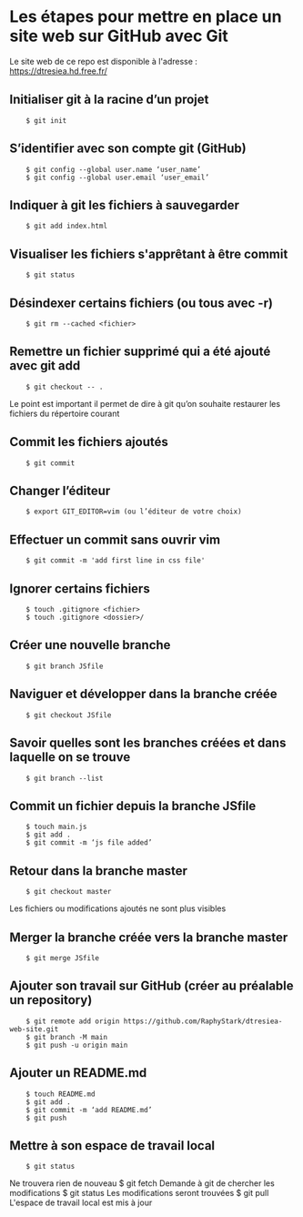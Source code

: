 # Les étapes pour mettre en place un site web sur GitHub avec Git

Le site web de ce repo est disponible à l'adresse : https://dtresiea.hd.free.fr/

## Initialiser git à la racine d’un projet
        $ git init

## S’identifier avec son compte git (GitHub)
        $ git config --global user.name ‘user_name’
        $ git config --global user.email ‘user_email’

## Indiquer à git les fichiers à sauvegarder
        $ git add index.html

## Visualiser les fichiers s'apprêtant à être commit 
        $ git status

## Désindexer certains fichiers (ou tous avec -r)  
        $ git rm --cached <fichier>

## Remettre un fichier supprimé qui a été ajouté avec git add 
        $ git checkout -- .
Le point est important  il permet de dire à git qu’on souhaite restaurer les fichiers du répertoire courant

## Commit les fichiers ajoutés 
        $ git commit

## Changer l’éditeur 
        $ export GIT_EDITOR=vim (ou l’éditeur de votre choix)

## Effectuer un commit sans ouvrir vim 
        $ git commit -m 'add first line in css file'

## Ignorer certains fichiers 
        $ touch .gitignore <fichier>
        $ touch .gitignore <dossier>/

## Créer une nouvelle branche 
        $ git branch JSfile

## Naviguer et développer dans la branche créée
        $ git checkout JSfile

## Savoir quelles sont les branches créées et dans laquelle on se trouve
        $ git branch --list

## Commit un fichier depuis la branche JSfile
        $ touch main.js
        $ git add .
        $ git commit -m ‘js file added’

## Retour dans la branche master
        $ git checkout master
Les fichiers ou modifications ajoutés ne sont plus visibles

## Merger la branche créée vers la branche master
        $ git merge JSfile

## Ajouter son travail sur GitHub (créer au préalable un repository)
        $ git remote add origin https://github.com/RaphyStark/dtresiea-web-site.git
        $ git branch -M main
        $ git push -u origin main

## Ajouter un README.md
        $ touch README.md
        $ git add .
        $ git commit -m ‘add README.md’
        $ git push
        
## Mettre à son espace de travail local
        $ git status
Ne trouvera rien de nouveau
        $ git fetch
Demande à git de chercher les modifications
        $ git status
Les modifications seront trouvées
        $ git pull
L'espace de travail local est mis à jour
